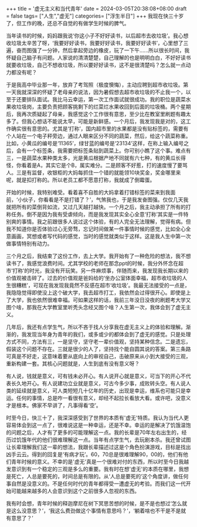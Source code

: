 +++
title = '虚无主义和当代青年'
date = 2024-03-05T20:38:08+08:00
draft = false
tags= ["人生","虚无"] 
categories= ["浮生半日"]
+++
我现在快三十岁了，但工作的晚，还总不自觉的有做学生时候的脾气。  

当年读书的时候，妈妈跟我说‘你这小子不好好读书，以后超市去收垃圾’。我心想收垃圾太辛苦了呀，‘我要好好读书，我要好好读书，我要好好读书’，心里想了三遍，奋而图强了一分钟，然后拿起旁边的橡皮，玩了一下午......所以很长时间，我怀疑自己脑子有问题。人家说的清清楚楚，自己理解的也是明明白白，不好好读书就要收垃圾，自己不想收垃圾，所以要好好读书，这不是很清楚吗？怎么就一点动力都没有呢？  

于是我高中毕业那一年，放弃了考驾照（极度懊悔），主动应聘到超市收垃圾。第一天我就深深的怀疑了老母亲的说法，因为暑假想去超市收垃圾的不止我一个，以至于还要排队面试。我比马云幸运，第一次工作面试就很成功。我的职位是蔬菜水果收垃圾岗，主要负责把顾客挑剩下的烂菜烂水果收回到后面的垃圾桶。两个星期后，我再次质疑起了母亲，我感觉这个工作很有意思，至少比在教室里刷题有趣太多了。但我心想话不能说太早，可能是新鲜感。一个月后，我发现我是对的，这工作确实很有意思的。尤其是‘打称’，国内超市里的水果都是没有贴标签的，需要有个人站在一个电子秤旁边，通过人眼来区分不同的蔬菜，然后，给这个蔬菜称重。比如，小黄瓜的编号是‘11365’，绿甘蓝的编号是‘23134’这样，在称上输入编号之后，会有一个标签条，我需要把标签条贴到蔬菜上。你可别小瞧了这个事。难点有三，一是蔬菜水果种类太多，光是黄瓜根据产地不同就有六七种，有的黄瓜长得怪，你看着是A，其实它是个B，属实难分。二是顾客不好惹，打的速度慢了要骂人。三是有监督，收银柜的大妈每抓住一个错的就能领10块奖金，奖金哪里来呢，就是扣打称的。所以老员工都不愿意打称，我就成了倒霉蛋。  

开始的时候，我特别难受。看着喜不自胜的大妈拿着打错标签的菜来到我面前，‘小伙子，你看看是不是打错了？’，气煞我也，于是我发奋图强。仅仅几天我就把所有的菜倒背如流，又过几天越打越快。一个月之后，我主动承担了所有的打称任务。倒不是因为我有受虐倾向，而是我发现其实全心全意‘打称’其实是一件特别爽的事情。我之前跟很多人说过这个体验，有的人完全无法理解，觉得有病。但我不知道你是否体验过心无旁骛，忘记时间做某一件事情时候的感觉，比如全心全意画画，冥想或者写代码的感觉，当时的感觉就类似于这样。这是我人生中第一次做事情特别有动力。  

三个月之后，我结束了这份工作，去上大学。我开始有了一种危险的想法，我不想读书了，我感觉浪费时间。尤其学校的老师在那念ppt的时候，我分外怀念在超市‘打称’的时光，我没有开玩笑。另一件麻烦事，伴随而来，我发现我长期以来的价值观被击碎了。过去的价值观是爸妈给的‘坐办公室体面幸福，超市收垃圾的人生很糟糕’，可现在我发现我竟然不反感在超市‘收垃圾’。我最无法接受的一点是，我隐隐觉得即使没上这个破大学，我去超市打工，我依然会过得很开心。即使是上了大学，我也依然很难幸福。可如果这样的话，我前三年没日没夜的刷题考大学又图个啥，那我在大学教室里听秃头念经又图个啥？人生第一次，我体会到了虚无主义。  

几年后，我还有点学生气，所以不吝于找人分享我在虚无主义上的体验和理解。渐渐的，我发现当年身为青年的我们，或多或少的都体会到了虚无的感觉。只是处理方式不同，方法有三，一是坚守，坚守老一辈价值观，坚持某种信念。二是遗忘，假装这个问题不存在。三就是很少的人了，坚持找个能自圆其说的答案。第三条路可真是不好走，这意味着要从底向上的审视自己，击破原来从小到大接受的三观，重新构建一套。其核心问题就是，人生到底有没有意义呀？  

有人说，钱就是意义，可有钱未必开心。有人说开心就是意义，可当下的开心不代表长久地开心。有人说建功立业就是意义，可古今多少事，成败转头空。有人说人类的延续就是意义，可人类短短几十亿年的历史，出现是幸运，维系也可能只是幸运。任何的事情，总是咋一看很有意义，却经不起拉长看放大看。或许吧，没意义才是根本。佛家不早讲了，凡事得看‘空’。  

时至今日，快三十了，我深深感受到了世界的本质有'虚无'特质。我认为当代人更容易体会到这一点了，很难说这是一种幸运，还是不幸。幸运的是解决了饥饿温饱的问题之后，人才有了更多的可能理解这一点。我的长辈是70年左右出生的，经历过饥饿年代的他们很难理解这一点。当年有点学生气，去玩剧本杀。我还曾试图让长辈理解我们这一辈的想法，我跟长辈描述过这是个角色扮演游戏，目标是找出凶手云云。得到的回复是‘有病才玩’。60，70总是很难理解90，00的，他们有他们青年时候的意义。不幸的是'虚无'真是一个很难对付的东西，所以时至今日我越发意识到有一个稳定的三观是多么的重要。我有时在想'虚无'的本质在哪里，我想是死亡，人总是要死的，时间总是有限的。从‘人总是要死的’这个角度讲，做任何事自然是没意义的。不是任何时代的青年都得受一遭虚无的考验。而我们这一代开始可能越来越多的人会意识到这个之前很多人忽视的东西。  

我有时会想，青年时候的释迦摩尼在树下冥思苦想的时候，是不是也想过‘怎么就是这么没意思？’，‘我这么费劲做这个事情有意思吗？’，‘躺着啥也不干是不是就有意思了？’ 
